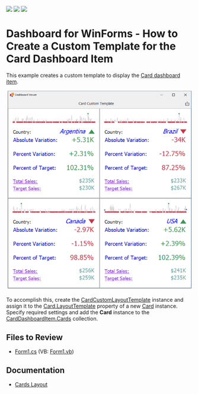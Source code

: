 <!-- default badges list -->
![](https://img.shields.io/endpoint?url=https://codecentral.devexpress.com/api/v1/VersionRange/144724571/19.2.3%2B)
[![](https://img.shields.io/badge/Open_in_DevExpress_Support_Center-FF7200?style=flat-square&logo=DevExpress&logoColor=white)](https://supportcenter.devexpress.com/ticket/details/T830544)
[![](https://img.shields.io/badge/📖_How_to_use_DevExpress_Examples-e9f6fc?style=flat-square)](https://docs.devexpress.com/GeneralInformation/403183)
<!-- default badges end -->

# Dashboard for WinForms - How to Create a Custom Template for the Card Dashboard Item

This example creates a custom template to display the [Card dashboard item](https://docs.devexpress.com/Dashboard/15263).

![screenshot](/images/screenshot.png)

To accomplish this, create the [CardCustomLayoutTemplate](https://docs.devexpress.com/Dashboard/DevExpress.DashboardCommon.CardCustomLayoutTemplate) instance and assign it to the [Card.LayoutTemplate](https://docs.devexpress.com/Dashboard/DevExpress.DashboardCommon.Card.LayoutTemplate) property of a new [Card](https://docs.devexpress.com/Dashboard/DevExpress.DashboardCommon.Card) instance. Specify required settings and add the **Card** instance to the [CardDashboardItem.Cards](https://docs.devexpress.com/Dashboard/DevExpress.DashboardCommon.CardDashboardItem.Cards) collection.

## Files to Review

* [Form1.cs](./CS/ViewerForm.cs) (VB: [Form1.vb](./VB/ViewerForm.vb))

## Documentation

- [Cards Layout](https://docs.devexpress.com/Dashboard/113798)

